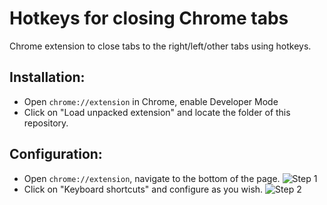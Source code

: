 # Hotkeys for closing Chrome tabs
Chrome extension to close tabs to the right/left/other tabs using hotkeys.

## Installation:
- Open `chrome://extension` in Chrome, enable Developer Mode
- Click on "Load unpacked extension" and locate the folder of this repository.

## Configuration:
- Open `chrome://extension`, navigate to the bottom of the page.
![Step 1](https://github.com/diophung/close-chrome-tabs/blob/master/images/step1.png)
- Click on "Keyboard shortcuts" and configure as you wish.
![Step 2](https://github.com/diophung/close-chrome-tabs/blob/master/images/step2.png)